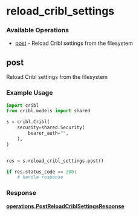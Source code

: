 # reload_cribl_settings

### Available Operations

* [post](#post) - Reload Cribl settings from the filesystem

## post

Reload Cribl settings from the filesystem

### Example Usage

```python
import cribl
from cribl.models import shared

s = cribl.Cribl(
    security=shared.Security(
        bearer_auth="",
    ),
)


res = s.reload_cribl_settings.post()

if res.status_code == 200:
    # handle response
```


### Response

**[operations.PostReloadCriblSettingsResponse](../../models/operations/postreloadcriblsettingsresponse.md)**

